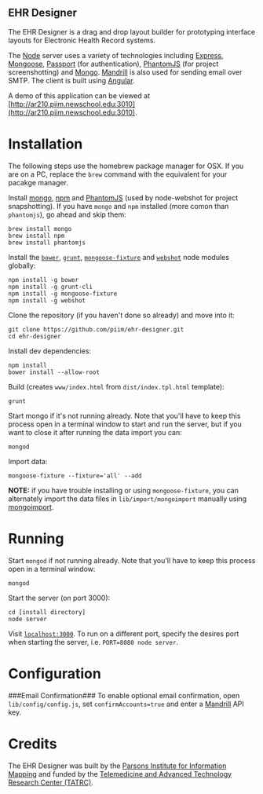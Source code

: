 EHR Designer
------------

The EHR Designer is a drag and drop layout builder for prototyping interface layouts for Electronic Health Record systems.

The [Node](http://nodejs.org/) server uses a variety of technologies including [Express](http://expressjs.com/), [Mongoose](http://mongoosejs.com), [Passport](http://passportjs.org/) (for authentication), [PhantomJS](http://phantomjs.org/) (for project screenshotting) and [Mongo](http://www.mongodb.org/). [Mandrill](https://www.mandrill.com/) is also used for sending email over SMTP. The client is built using [Angular](https://angularjs.org/).

A demo of this application can be viewed at [http://ar210.piim.newschool.edu:3010](http://ar210.piim.newschool.edu:3010).

Installation
============
The following steps use the homebrew package manager for OSX. If you are on a PC, replace the `brew` command with the equivalent for your pacakge manager.

Install [mongo](http://www.mongodb.org/), [npm](https://www.npmjs.org/) and [PhantomJS](http://phantomjs.org/) (used by node-webshot for project snapshotting). If you have `mongo` and `npm` installed (more comon than `phantomjs`), go ahead and skip them:
	
	brew install mongo
	brew install npm
	brew install phantomjs
	
Install the [`bower`](http://bower.io/), [`grunt`](http://gruntjs.com/), [`mongoose-fixture`](https://github.com/mgan59/mongoose-fixture) and [`webshot`](https://github.com/brenden/node-webshot) node modules globally:
	
	npm install -g bower
	npm install -g grunt-cli
	npm install -g mongoose-fixture
	npm install -g webshot

Clone the repository (if you haven't done so already) and move into it:

	git clone https://github.com/piim/ehr-designer.git
	cd ehr-designer

Install dev dependencies:

	npm install
	bower install --allow-root
	
Build (creates `www/index.html` from `dist/index.tpl.html` template):

	grunt

Start mongo if it's not running already. Note that you'll have to keep this process open in a terminal window to start and run the server, but if you want to close it after running the data import you can:

	mongod
	
Import data:

	mongoose-fixture --fixture='all' --add
	
**NOTE:** if you have trouble installing or using `mongoose-fixture`, you can alternately import the data files in `lib/import/mongoimport` manually using [mongoimport](http://docs.mongodb.org/v2.2/reference/mongoimport/).

Running
=======
Start `mongod` if not running already. Note that you'll have to keep this process open in a terminal window:

	mongod
	
Start the server (on port 3000):

	cd [install directory]
	node server
	
Visit [`localhost:3000`](http://localhost:3000). To run on a different port, specify the desires port when starting the server, i.e. `PORT=8080 node server`.

Configuration
=============
###Email Confirmation###
To enable optional email confirmation, open `lib/config/config.js`, set `confirmAccounts=true` and enter a [Mandrill](https://www.mandrill.com/) API key.

Credits
=======
The EHR Designer was built by the [Parsons Institute for Information Mapping](http://piim.newschool.edu) and funded by the [Telemedicine and Advanced Technology Research Center (TATRC)](http://www.tatrc.org/).